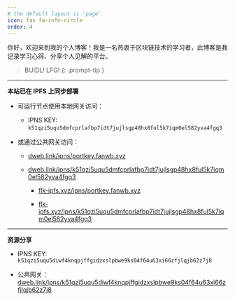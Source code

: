 ```yaml
---
# the default layout is 'page'
icon: fas fa-info-circle
order: 4
---
```


你好，欢迎来到我的个人博客！我是一名热衷于区块链技术的学习者，此博客是我记录学习心得、分享个人见解的平台。

> BUIDL!  LFG!
{: .prompt-tip }

---

**本站已在 IPFS 上同步部署**

- 可运行节点使用本地网关访问：
  - IPNS KEY: `k51qzi5uqu5dmfcprlafbp7idt7jujlsgp48hx8ful5k7iqm0el582yva4fgq3`


- 或通过公共网关访问：

  - [dweb.link/ipns/portkey.fanwb.xyz](dweb.link/ipns/portkey.fanwb.xyz) 

  - [dweb.link/ipns/k51qzi5uqu5dmfcprlafbp7idt7jujlsgp48hx8ful5k7iqm0el582yva4fgq3](https://k51qzi5uqu5dmfcprlafbp7idt7jujlsgp48hx8ful5k7iqm0el582yva4fgq3.ipns.dweb.link/)
  
  
    - [flk-ipfs.xyz/ipns/portkey.fanwb.xyz](flk-ipfs.xyz/ipns/portkey.fanwb.xyz)
  
    - [flk-ipfs.xyz/ipns/k51qzi5uqu5dmfcprlafbp7idt7jujlsgp48hx8ful5k7iqm0el582yva4fgq3](https://k51qzi5uqu5dmfcprlafbp7idt7jujlsgp48hx8ful5k7iqm0el582yva4fgq3.ipns.flk-ipfs.xyz/)
  


---

**资源分享**

- IPNS KEY: `k51qzi5uqu5diwf4knqpjffgidzxslpbwe9ks04f64u63xi66zfjlqjb62z7j8`

- 公共网关：[dweb.link/ipns/k51qzi5uqu5diwf4knqpjffgidzxslpbwe9ks04f64u63xi66zfjlqjb62z7j8](https://k51qzi5uqu5diwf4knqpjffgidzxslpbwe9ks04f64u63xi66zfjlqjb62z7j8.ipns.dweb.link/)

